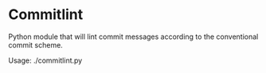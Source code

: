 # Commitlint
Python module that will lint commit messages according to the conventional commit scheme.

Usage: ./commitlint.py
